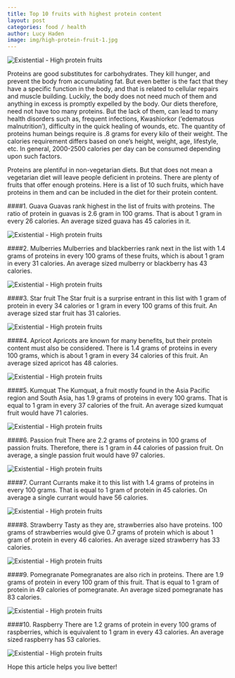 ```yaml
---
title: Top 10 fruits with highest protein content
layout: post
categories: food / health
author: Lucy Haden
image: img/high-protein-fruit-1.jpg
---
```


![Existential - High protein fruits](/img/high-protein-fruit.jpg)
 

Proteins are good substitutes for carbohydrates. They kill hunger, and prevent the body from accumulating fat. But even better is the fact that they have a specific function in the body, and that is related to cellular repairs and muscle building. Luckily, the body does not need much of them and anything in excess is promptly expelled by the body. Our diets therefore, need not have too many proteins.  But the lack of them, can lead to many health disorders such as, frequent infections, Kwashiorkor (‘edematous malnutrition’), difficulty in the quick healing of wounds, etc. The quantity of proteins human beings require is .8 grams for every kilo of their weight. The calories requirement differs based on one’s height, weight, age, lifestyle, etc.  In general, 2000-2500 calories per day can be consumed depending upon such factors. 

Proteins are plentiful in non-vegetarian diets. But that does not mean a vegetarian diet will leave people deficient in proteins. There are plenty of fruits that offer enough proteins. Here is a list of 10 such fruits, which have proteins in them and can be included in the diet for their protein content.

####1. Guava
Guavas rank highest in the list of fruits with proteins. The ratio of protein in guavas is 2.6 gram in 100 grams. That is about 1 gram in every 26 calories. An average sized guava has 45 calories in it.

![Existential - High protein fruits](/img/high-protein-fruit-2.jpg)

####2. Mulberries
Mulberries and blackberries rank next in the list with 1.4 grams of proteins in every 100 grams of these fruits, which is about 1 gram in every 31 calories. An average sized mulberry or blackberry has 43 calories.

![Existential - High protein fruits](/img/high-protein-fruit-3.jpg)

####3. Star fruit
The Star fruit is a surprise entrant in this list with 1 gram of protein in every 34 calories or 1 gram in every 100 grams of this fruit. An average sized star fruit has 31 calories.

![Existential - High protein fruits](/img/high-protein-fruit-4.jpg)

####4. Apricot
Apricots are known for many benefits, but their protein content must also be considered.  There is 1.4 grams of proteins in every 100 grams, which is about 1 gram in every 34 calories of this fruit. An average sized apricot has 48 calories.

![Existential - High protein fruits](/img/high-protein-fruit-5.jpg)

####5. Kumquat
The Kumquat, a fruit mostly found in the Asia Pacific region and South Asia, has 1.9 grams of proteins in every 100 grams. That is equal to 1 gram in every 37 calories of the fruit. An average sized kumquat fruit would have 71 calories.

![Existential - High protein fruits](/img/high-protein-fruit-6.jpg)

####6. Passion fruit
There are 2.2 grams of proteins in 100 grams of passion fruits. Therefore, there is 1 gram in 44 calories of passion fruit. On average, a single passion fruit would have 97 calories.

![Existential - High protein fruits](/img/high-protein-fruit-7.jpg)

####7. Currant
Currants make it to this list with 1.4 grams of proteins in every 100 grams. That is equal to 1 gram of protein in 45 calories. On average a single currant would have 56 calories.

![Existential - High protein fruits](/img/high-protein-fruit-8.jpg)

####8. Strawberry
Tasty as they are, strawberries also have proteins. 100 grams of strawberries would give 0.7 grams of protein which is about 1 gram of protein in every 46 calories. An average sized strawberry has 33 calories.

![Existential - High protein fruits](/img/high-protein-fruit-9.jpg)

####9. Pomegranate
Pomegranates are also rich in proteins.  There are 1.9 grams of protein in every 100 gram of this fruit. That is equal to 1 gram of protein in 49 calories of pomegranate. An average sized pomegranate has 83 calories.

![Existential - High protein fruits](/img/high-protein-fruit-10.jpg)

####10. Raspberry
There are 1.2 grams of protein in every 100 grams of raspberries, which is equivalent to 1 gram in every 43 calories. An average sized raspberry has 53 calories.

![Existential - High protein fruits](/img/high-protein-fruit-11.jpg)

Hope this article helps you live better!